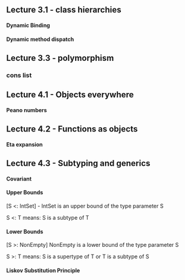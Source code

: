 ## Lecture 3.1 - class hierarchies

#### Dynamic Binding
#### Dynamic method dispatch

## Lecture 3.3 - polymorphism

### cons list

## Lecture 4.1 - Objects everywhere

#### Peano numbers


## Lecture 4.2 - Functions as objects

#### Eta expansion

## Lecture 4.3 - Subtyping and generics

#### Covariant


#### Upper Bounds

[S <: IntSet] - IntSet is an upper bound of the type parameter S

S <: T means: S is a subtype of T

#### Lower Bounds
[S >: NonEmpty] NonEmpty is a lower bound of the type parameter S

S >: T means: S is a supertype of T or T is a subtype of S

#### Liskov Substitution Principle

